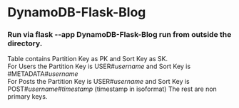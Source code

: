 # DynamoDB-Flask-Blog
### Run via flask --app DynamoDB-Flask-Blog run from outside the directory.  
Table contains Partition Key as PK and Sort Key as SK.  
For Users the Partition Key is USER#*username* and Sort Key is #METADATA#*username*  
For Posts the Partition Key is USER#*username* and Sort Key is POST#*username*#*timestamp* (timestamp in isoformat)
The rest are non primary keys.
